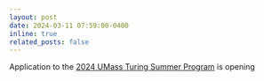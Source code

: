 ```yaml
---
layout: post
date: 2024-03-11 07:59:00-0400
inline: true
related_posts: false
---
```


Application to the [2024 UMass Turing Summer Program](https://lass.cs.umass.edu/turing/index.html) is opening